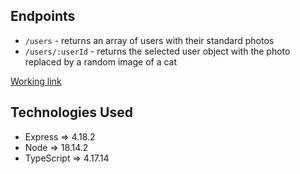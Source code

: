 ## Endpoints

- `/users` - returns an array of users with their standard photos 
- `/users/:userId` - returns the selected user object with the photo replaced by a random image of a cat

[Working link](https://main--lucky-kitsune-021289.netlify.app/.netlify/functions/server/users)

## Technologies Used

- Express => 4.18.2
- Node => 18.14.2
- TypeScript => 4.17.14
